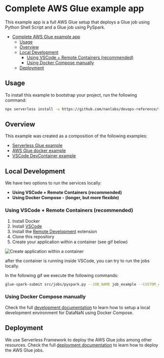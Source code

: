 # Complete AWS Glue example app

This example app is a full AWS Glue setup that deploys a Glue job using Python Shell Script
and a Glue job using PySpark.

- [Complete AWS Glue example app](#complete-aws-glue-example-app)
  - [Usage](#usage)
  - [Overview](#overview)
  - [Local Development](#local-development)
    - [Using VSCode + Remote Containers (recommended)](#using-vscode--remote-containers-recommended)
    - [Using Docker Compose manually](#using-docker-compose-manually)
  - [Deployment](#deployment)

## Usage

To install this example to bootstrap your project, run the following command:

```sh
npx serverless install -u https://github.com/nanlabs/devops-reference/tree/main/examples/serverless-glue-full-boilerplate -n my-project
```

## Overview

This example was created as a composition of the following examples:

- [Serverless Glue example](https://github.com/nanlabs/devops-reference/tree/main/examples/serverless-glue/)
- [AWS Glue docker example](https://github.com/nanlabs/devops-reference/tree/main/examples/compose-glue/)
- [VSCode DevContainer example](https://github.com/nanlabs/devops-reference/tree/main/examples/devcontainer/glue/)

## Local Development

We have two options to run the services locally:

- **Using VSCode + Remote Containers (recommended)**
- **Using Docker Compose - (longer, but more flexible)**

### Using VSCode + Remote Containers (recommended)

1. Install Docker
2. Install [VSCode](https://code.visualstudio.com/)
3. Install the [Remote Development](https://marketplace.visualstudio.com/items?itemName=ms-vscode-remote.vscode-remote-extensionpack) extension
4. Clone this repository
5. Create your application within a container (see gif below)

![Create application within a container](./docs/vscode-open-in-container.gif)

after the container is running inside VSCode, you can try to run the jobs locally.

In the following gif we execute the following commands:

```sh
glue-spark-submit src/jobs/pyspark.py --JOB_NAME job_example --CUSTOM_ARGUMENT custom_value
```

### Using Docker Compose manually

Check the full [development documentation](./docs/DEVELOPMENT.md) to learn how to setup a local development environment for DataNaN
using Docker Compose.

## Deployment

We use Serverless Framework to deploy the AWS Glue jobs among other resources.
Check the full [deployment documentation](./docs/DEPLOYMENT.md) to learn how to deploy the AWS Glue jobs.

